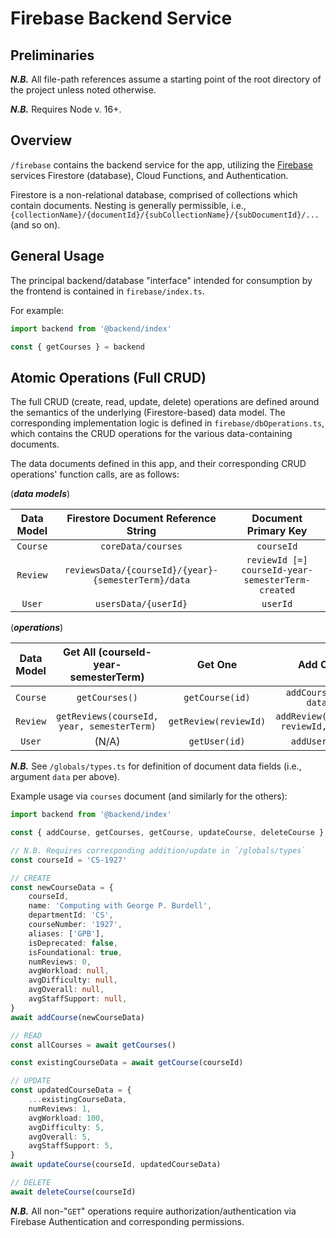 # Firebase Backend Service

## Preliminaries

***N.B.*** All file-path references assume a starting point of the root directory of the project unless noted otherwise.

***N.B.*** Requires Node v. 16+.

## Overview

`/firebase` contains the backend service for the app, utilizing the [Firebase](https://firebase.google.com/) services Firestore (database), Cloud Functions, and Authentication.

Firestore is a non-relational database, comprised of collections which contain documents. Nesting is generally permissible, i.e., `{collectionName}/{documentId}/{subCollectionName}/{subDocumentId}/...` (and so on).

## General Usage

The principal backend/database "interface" intended for consumption by the frontend is contained in `firebase/index.ts`.

For example:

```ts
import backend from '@backend/index'

const { getCourses } = backend
```

## Atomic Operations (Full CRUD)

The full CRUD (create, read, update, delete) operations are defined around the semantics of the underlying (Firestore-based) data model. The corresponding implementation logic is defined in `firebase/dbOperations.ts`, which contains the CRUD operations for the various data-containing documents.

The data documents defined in this app, and their corresponding CRUD operations' function calls, are as follows:

(***data models***)

| Data Model |         Firestore Document Reference String         |               Document Primary Key                |
| :--------: | :-------------------------------------------------: | :-----------------------------------------------: |
|  `Course`  |                 `coreData/courses`                  |                    `courseId`                     |
|  `Review`  | `reviewsData/{courseId}/{year}-{semesterTerm}/data` | `reviewId [=] courseId-year-semesterTerm-created` |
|   `User`   |                `usersData/{userId}`                 |                     `userId`                      |

(***operations***)

| Data Model |    Get All (courseId-year-semesterTerm)    |        Get One        |               Add One               |               Update One               |            Delete One            |
| :--------: | :----------------------------------------: | :-------------------: | :---------------------------------: | :------------------------------------: | :------------------------------: |
|  `Course`  |               `getCourses()`               |    `getCourse(id)`    |        `addCourse(id, data)`        |        `updateCourse(id, data)`        |        `deleteCourse(id)`        |
|  `Review`  | `getReviews(courseId, year, semesterTerm)` | `getReview(reviewId)` | `addReview(userId, reviewId, data)` | `updateReview(userId, reviewId, data)` | `deleteReview(userId, reviewId)` |
|   `User`   |                   (N/A)                    |     `getUser(id)`     |            `addUser(id)`            |            `updateUser(id)`            |         `deleteUser(id)`         |

***N.B.*** See `/globals/types.ts` for definition of document data fields (i.e., argument `data` per above).

Example usage via `courses` document (and similarly for the others):

```ts
import backend from '@backend/index'

const { addCourse, getCourses, getCourse, updateCourse, deleteCourse } = backend

// N.B. Requires corresponding addition/update in `/globals/types`
const courseId = 'CS-1927'

// CREATE
const newCourseData = {
	courseId,
	name: 'Computing with George P. Burdell',
	departmentId: 'CS',
	courseNumber: '1927',
	aliases: ['GPB'],
	isDeprecated: false,
	isFoundational: true,
	numReviews: 0,
	avgWorkload: null,
	avgDifficulty: null,
	avgOverall: null,
	avgStaffSupport: null,
}
await addCourse(newCourseData)

// READ
const allCourses = await getCourses()

const existingCourseData = await getCourse(courseId)

// UPDATE
const updatedCourseData = {
	...existingCourseData,
	numReviews: 1,
	avgWorkload: 100,
	avgDifficulty: 5,
	avgOverall: 5,
	avgStaffSupport: 5,
}
await updateCourse(courseId, updatedCourseData)

// DELETE
await deleteCourse(courseId)
```

***N.B.*** All non-"`GET`" operations require authorization/authentication via Firebase Authentication and corresponding permissions.
